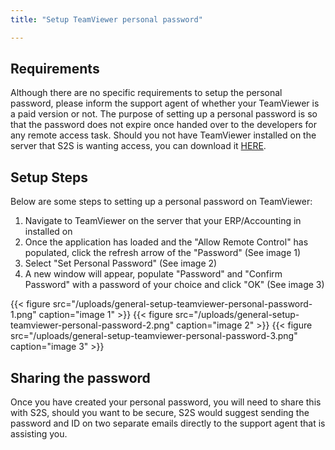 ```yaml
---
title: "Setup TeamViewer personal password"

---
```


## Requirements

Although there are no specific requirements to setup the personal password, please inform the support agent of whether your TeamViewer is a paid version or not.
The purpose of setting up a personal password is so that the password does not expire once handed over to the developers for any remote access task.
Should you not have TeamViewer installed on the server that S2S is wanting access, you can download it [HERE](https://www.teamviewer.com/en/download/windows/).

## Setup Steps

Below are some steps to setting up a personal password on TeamViewer:

1. Navigate to TeamViewer on the server that your ERP/Accounting in installed on
2. Once the application has loaded and the "Allow Remote Control" has populated, click the refresh arrow of the "Password" (See image 1)
3. Select "Set Personal Password" (See image 2)
4. A new window will appear, populate "Password" and "Confirm Password" with a password of your choice and click "OK" (See image 3)

{{< figure src="/uploads/general-setup-teamviewer-personal-password-1.png" caption="image 1" >}}
{{< figure src="/uploads/general-setup-teamviewer-personal-password-2.png" caption="image 2" >}}
{{< figure src="/uploads/general-setup-teamviewer-personal-password-3.png" caption="image 3" >}}

## Sharing the password

Once you have created your personal password, you will need to share this with S2S, should you want to be secure, S2S would suggest sending the password and ID on two separate emails directly to the support agent that is assisting you.